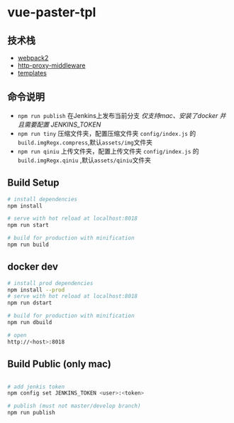 vue-paster-tpl
==

## 技术栈

*   [webpack2](http://www.css88.com/doc/webpack2/)
*   [http-proxy-middleware](https://github.com/chimurai/http-proxy-middleware)
*   [templates](https://github.com/vuejs/vue-cli#official-templates)

## 命令说明

* `npm run publish` 在Jenkins上发布当前分支 *仅支持mac、安装了docker 并且需要配置 JENKINS_TOKEN*
* `npm run tiny` 压缩文件夹，配置压缩文件夹 `config/index.js` 的 `build.imgRegx.compress`,默认`assets/img`文件夹
* `npm run qiniu` 上传文件夹，配置上传文件夹 `config/index.js` 的 `build.imgRegx.qiniu` ,默认`assets/qiniu`文件夹

## Build Setup

``` bash
# install dependencies
npm install

# serve with hot reload at localhost:8018
npm run start

# build for production with minification
npm run build
```

## docker dev

``` bash
# install prod dependencies
npm install --prod
# serve with hot reload at localhost:8018
npm run dstart

# build for production with minification
npm run dbuild

# open
http://<host>:8018
```

## Build Public (only mac)

```bash

# add jenkis token 
npm config set JENKINS_TOKEN <user>:<token>

# publish (must not master/develop branch)
npm run publish
```